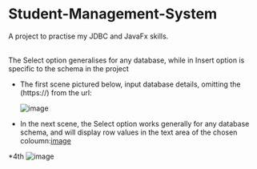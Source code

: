 # Student-Management-System
<head>
A project to practise my JDBC and JavaFx skills. 
<head>
  
<body>
 <p><br>
The Select option generalises for any database, while in Insert option is specific to the schema in the project

* The first scene pictured below, input database details, omitting the (https://) from the url: <p> ![image](https://user-images.githubusercontent.com/109418123/180088207-e12af801-e9dc-4ae0-a67a-e38eca536b21.png)

* In the next scene, the Select option works generally for any database schema, and will display row values in the text area of the chosen coloumn:[image](https://user-images.githubusercontent.com/109418123/180092168-a9534179-c14b-4a85-89b8-754cd752894e.png)

<!--- 
![image](https://user-images.githubusercontent.com/109418123/180092251-3b8b435c-a136-4af8-9aa6-993189083caa.png )

![image](https://user-images.githubusercontent.com/109418123/180092320-f7b941af-4bfc-405d-948a-9b496c283336.png)
-->
*4th
![image](https://user-images.githubusercontent.com/109418123/180092378-36d43096-55aa-403a-a920-70e5e0296a1f.png)
<body>
